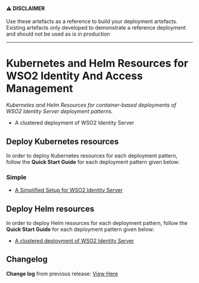 #### ⚠️ DISCLAIMER

Use these artefacts as a reference to build your deployment artefacts. Existing artefacts only developed to demonstrate a reference deployment and should not be used as is in production

------------------------------------------------------------------

# Kubernetes and Helm Resources for WSO2 Identity And Access Management

*Kubernetes and Helm Resources for container-based deployments of WSO2 Identity Server deployment patterns.*

* A clustered deployment of WSO2 Identity Server

## Deploy Kubernetes resources

In order to deploy Kubernetes resources for each deployment pattern, follow the **Quick Start Guide** for each deployment pattern
given below:

### Simple

* [A Simplified Setup for WSO2 Identity Server](simple/README.md)

## Deploy Helm resources

In order to deploy Helm resources for each deployment pattern, follow the **Quick Start Guide** for each deployment pattern
given below:

* [A clustered deployment of WSO2 Identity Server](advanced/is-pattern-1/README.md)

## Changelog

**Change log** from previous release: [View Here](CHANGELOG.md)
